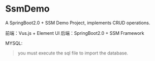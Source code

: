 # SsmDemo

A SpringBoot2.0 + SSM Demo Project, implements CRUD operations.

前端：Vus.js + Element UI
后端：SpringBoot2.0 + SSM Framework

MYSQL:
> you must execute the sql file to import the database.

